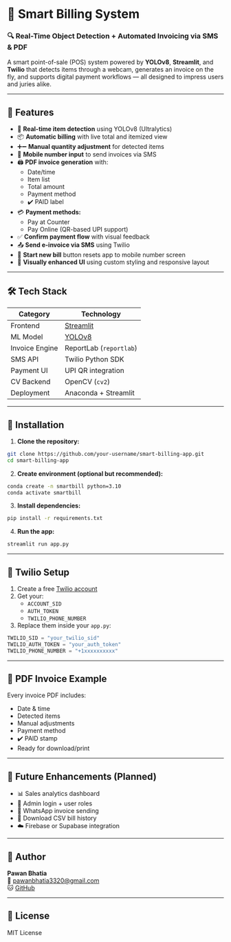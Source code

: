 # 🧾 Smart Billing System

### 🔍 Real-Time Object Detection + Automated Invoicing via SMS & PDF

A smart point-of-sale (POS) system powered by **YOLOv8**, **Streamlit**, and **Twilio** that detects items through a webcam, generates an invoice on the fly, and supports digital payment workflows — all designed to impress users and juries alike.

---

## 🚀 Features

- 🎥 **Real-time item detection** using YOLOv8 (Ultralytics)
- 📦 **Automatic billing** with live total and itemized view
- ➕➖ **Manual quantity adjustment** for detected items
- 📲 **Mobile number input** to send invoices via SMS
- 🖨️ **PDF invoice generation** with:
  - Date/time
  - Item list
  - Total amount
  - Payment method
  - ✔️ PAID label
- 💳 **Payment methods:**
  - Pay at Counter
  - Pay Online (QR-based UPI support)
- ✅ **Confirm payment flow** with visual feedback
- 📤 **Send e-invoice via SMS** using Twilio
- 🧾 **Start new bill** button resets app to mobile number screen
- 🎨 **Visually enhanced UI** using custom styling and responsive layout

---

## 🛠️ Tech Stack

| Category        | Technology             |
|----------------|------------------------|
| Frontend        | [Streamlit](https://streamlit.io) |
| ML Model        | [YOLOv8](https://github.com/ultralytics/ultralytics) |
| Invoice Engine  | ReportLab (`reportlab`) |
| SMS API         | Twilio Python SDK      |
| Payment UI      | UPI QR integration     |
| CV Backend      | OpenCV (`cv2`)         |
| Deployment      | Anaconda + Streamlit   |

---

## 🔧 Installation

1. **Clone the repository:**
```bash
git clone https://github.com/your-username/smart-billing-app.git
cd smart-billing-app
```

2. **Create environment (optional but recommended):**
```bash
conda create -n smartbill python=3.10
conda activate smartbill
```

3. **Install dependencies:**
```bash
pip install -r requirements.txt
```

4. **Run the app:**
```bash
streamlit run app.py
```


---

## 🔐 Twilio Setup

1. Create a free [Twilio account](https://www.twilio.com/try-twilio)
2. Get your:
   - `ACCOUNT_SID`
   - `AUTH_TOKEN`
   - `TWILIO_PHONE_NUMBER`
3. Replace them inside your `app.py`:
```python
TWILIO_SID = "your_twilio_sid"
TWILIO_AUTH_TOKEN = "your_auth_token"
TWILIO_PHONE_NUMBER = "+1xxxxxxxxxx"
```

---

## 📄 PDF Invoice Example

Every invoice PDF includes:
- Date & time
- Detected items
- Manual adjustments
- Payment method
- ✔️ PAID stamp
- Ready for download/print

---

## 🧠 Future Enhancements (Planned)

- 📊 Sales analytics dashboard
- 🧑 Admin login + user roles
- 📱 WhatsApp invoice sending
- 🧾 Download CSV bill history
- ☁️ Firebase or Supabase integration

---

## 👤 Author

**Pawan Bhatia**  
📧 pawanbhatia3320@gmail.com    
🐱 [GitHub](https://github.com/your-username)

---

## 🏁 License

MIT License
